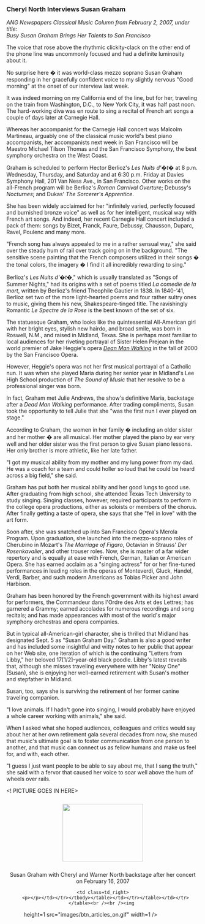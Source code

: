 <!-- MAIN TABLE -->
<tr class="table_main" >
    <td class=td_center valign=top>
<!-- PAGE TITLE -->



<!-- ARTICLE TITLE -->
<b><h3>Cheryl North Interviews Susan Graham</b></h3> 
      <p></p><!-- NEWSPAPER TITLE AND DATE --><i>ANG Newspapers Classical Music 
      Column from February 2, 2007, under title:<br /> Busy Susan Graham Brings Her Talents to San Francisco</i> 
      <p></p><p></p>

The voice that rose above the rhythmic clickity-clack on the other end of the phone line was uncommonly focused and had a definite luminosity about it.<p></p> 
No surprise here � it was world-class mezzo soprano Susan Graham responding in her gracefully confident voice to my slightly nervous "Good morning" at the onset of our interview last week. 

It was indeed morning on my California end of the line, but for her, traveling on the train from Washington, D.C., to New York City, it was half past noon. The hard-working diva was en route to sing a recital of French art songs a couple of days later at Carnegie Hall.<p></p> 

Whereas her accompanist for the Carnegie Hall concert was Malcolm Martineau, arguably one of the classical music world's best piano accompanists, her accompanists next week in San Francisco will be Maestro Michael Tilson Thomas and the San Francisco Symphony, the best symphony orchestra on the West Coast. <p></p>

Graham is scheduled to perform Hector Berlioz's <i>Les Nuits d'�t�</i> at 8 p.m. Wednesday, Thursday, and Saturday and at 6:30 p.m. Friday at Davies Symphony Hall, 201 Van Ness Ave., in San Francisco. Other works on the all-French program will be Berlioz's <i>Roman Carnival Overture</i>; Debussy's <i>Nocturnes</i>; and Dukas' <i>The Sorcerer's Apprentice</i>.<p></p> 

She has been widely acclaimed for her "infinitely varied, perfectly focused and burnished bronze voice" as well as for her intelligent, musical way with French art songs. And indeed, her recent Carnegie Hall concert included a pack of them: songs by Bizet, Franck, Faure, Debussy, Chausson, Duparc, Ravel, Poulenc and many more. <p></p>

"French song has always appealed to me in a rather sensual way," she said over the steady hum of rail over track going on in the background. "The sensitive scene painting that the French composers utilized in their songs � the tonal colors, the imagery � I find it all incredibly rewarding to sing." <p></p>

Berlioz's <i>Les Nuits d'�t�</i>," which is usually translated as "Songs of Summer Nights," had its origins with a set of poems titled <i>La comedie de la mort</i>, written by Berlioz's friend Theophile Gautier in 1838. In 1840-'41, Berlioz set two of the more light-hearted poems and four rather sultry ones to music, giving them his new, Shakespeare-tinged title. The ravishingly Romantic <i>Le Spectre de la Rose</i> is the best known of the set of six. <p></p>

The statuesque Graham, who looks like the quintessential All-American girl with her bright eyes, stylish new hairdo, and broad smile, was born in Roswell, N.M., and raised in Midland, Texas. She is perhaps most familiar to local audiences for her riveting portrayal of Sister Helen Prejean in the world premier of Jake Heggie's opera <a href="c_articles_deadman.htm"><i>Dean Man Walking</i></a> in the fall of 2000 by the San Francisco Opera. <p></p>

However, Heggie's opera was not her first musical portrayal of a Catholic nun. It was when she played Maria during her senior year in Midland's Lee High School production of <i>The Sound of Music</i> that her resolve to be a professional singer was born. <p></p>

In fact, Graham met Julie Andrews, the show's definitive Maria, backstage after a <i>Dead Man Walking</i> performance. After trading compliments, Susan took the opportunity to tell Julie that she "was the first nun I ever played on stage." <p></p> 

According to Graham, the women in her family � including an older sister and her mother � are all musical. Her mother played the piano by ear very well and her older sister was the first person to give Susan piano lessons. Her only brother is more athletic, like her late father. <p></p>

"I got my musical ability from my mother and my lung power from my dad. He was a coach for a team and could holler so loud that he could be heard across a big field," she said.<p></p> 

Graham has put both her musical ability and her good lungs to good use. After graduating from high school, she attended Texas Tech University to study singing. Singing classes, however, required participants to perform in the college opera productions, either as soloists or members of the chorus. After finally getting a taste of opera, she says that she "fell in love" with the art form. <p></p>

Soon after, she was snatched up into San Francisco Opera's Merola Program. Upon graduation, she launched into the mezzo-soprano roles of Cherubino in Mozart's <i>The Marriage of Figaro</i>, Octavian in Strauss' <i>Der Rosenkavalier</i>, and other trouser roles. Now, she is master of a far wider repertory and is equally at ease with French, German, Italian or American Opera. She has earned acclaim as a "singing actress" for or her fine-tuned performances in leading roles in the operas of Monteverdi, Gluck, Handel, Verdi, Barber, and such modern Americans as Tobias Picker and John Harbison.<p></p> 

Graham has been honored by the French government with its highest award for performers, the Commandeur dans l'Ordre des Arts et des Lettres; has garnered a Grammy; earned accolades for numerous recordings and song recitals; and has made appearances with most of the world's major symphony orchestras and opera companies. <p></p>

But in typical all-American-girl character, she is thrilled that Midland has designated Sept. 5 as "Susan Graham Day." 
Graham is also a good writer and has included some insightful and witty notes to her public that appear on her Web site, one iteration of which is the continuing "Letters from Libby," her beloved 17[1/2]-year-old black poodle. Libby's latest reveals that, although she misses traveling everywhere with her "Noisy One" (Susan), she is enjoying her well-earned retirement with Susan's mother and stepfather in Midland. <p></p>

Susan, too, says she is surviving the retirement of her former canine traveling companion.<p></p> 

"I love animals. If I hadn't gone into singing, I would probably have enjoyed a whole career working with animals," she said. <p></p>

When I asked what she hoped audiences, colleagues and critics would say about her at her own retirement gala several decades from now, she mused that music's ultimate goal is to foster communication from one person to another, and that music can connect us as fellow humans and make us feel for, and with, each other. <p></p>

"I guess I just want people to be able to say about me, that I sang the truth," she said with a fervor that caused her voice to soar well above the hum of wheels over rails. <p></p>



<! PICTURE GOES IN HERE>
<center>
<img height=150 hspace=12 
      src="images/graham with norths.jpg" width=210 vspace=12 /><p></p>

Susan Graham with Cheryl and Warner North backstage after her concert on February 16, 2007









<!-- LEFT TO RIGHT CELL CHANGE --></p></td>
    <td class=td_right>
      <p></p></td></tr></tbody></table></td></tr></table></td></tr></table><br /><br /><img 
height=1 src="images/btn_articles_on.gif" width=1 /> <img height=1 
src="images/btn_casestudies_on.gif" width=1 /> <img height=1 
src="images/btn_cheryl_on.gif" width=1 /> <img height=1 
src="images/btn_cheryl_p_on.gif" width=1 /> <img height=1 
src="images/btn_clients_on.gif" width=1 /> <img height=1 
src="images/btn_contact_on.gif" width=1 /> <img height=1 
src="images/btn_history_on.gif" width=1 /> <img height=1 
src="images/btn_home_on.gif" width=1 /> <img height=1 
src="images/btn_interviews_on.gif" width=1 /> <img height=1 
src="images/btn_resume_on.gif" width=1 /> <img height=1 
src="images/btn_reviews_on.gif" width=1 /> <img height=1 
src="images/btn_services_on.gif" width=1 /> <img height=1 
src="images/btn_warner_on.gif" width=1 /> <img height=1 
src="images/btn_warner_p_on.gif" width=1 /> 

<!-- EXTERNAL LINKS --></p>
<div style="left: -20px; position: absolute; top: -20px"><a 
href="http://www.dunningmarketing.com/">.</a> <a 
href="http://www.witnessamerica.com/">.</a> <a 
href="http://www.witnessamerica.com/camcorders">.</a> <a 
href="http://www.ksql.com/">.</a> <a 
href="http://www.ascendaviation.com/">.</a> <a href="http://www.echovalleysupply.com/">.</a> <a 
href="http://www.northworks.net/">.</a> <a 
href="http://www.attainia.com/">.</a> <a 
href="http://www.briandunning.com/">.</a> <a
href="http://www.rolandovillazon.com/">.</a> 
</div><!-- END EXTERNAL LINKS --></body></html>
